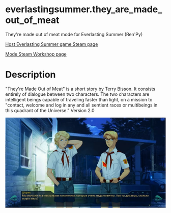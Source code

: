 # everlastingsummer.they_are_made_out_of_meat
They're made out of meat mode for Everlasting Summer (Ren'Py)

[Host Everlasting Summer game Steam page](http://store.steampowered.com/app/331470)

[Mode Steam Workshop page](http://steamcommunity.com/sharedfiles/filedetails/?id=362886110)

# Description
"They're Made Out of Meat" is a short story by Terry Bisson. 
It consists entirely of dialogue between two characters. The two characters are intelligent beings capable of traveling faster than light, on a mission to "contact, welcome and log in any and all sentient races or multibeings in this quadrant of the Universe." 
Version 2.0


![meat_screenshot](https://github.com/b1oki/everlastingsummer.they_are_made_out_of_meat/blob/master/meat_screenshot.png?raw=true "hey're Made Out of Meat screenshot")
